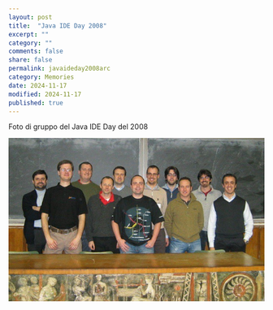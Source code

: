 ```yaml
---
layout: post
title:  "Java IDE Day 2008"
excerpt: ""
category: ""
comments: false
share: false
permalink: javaideday2008arc
category: Memories
date: 2024-11-17
modified: 2024-11-17
published: true
---
```


Foto di gruppo del Java IDE Day del 2008

![Java IDE Day 2008](/photo/java-ide-day-2008.jpg)